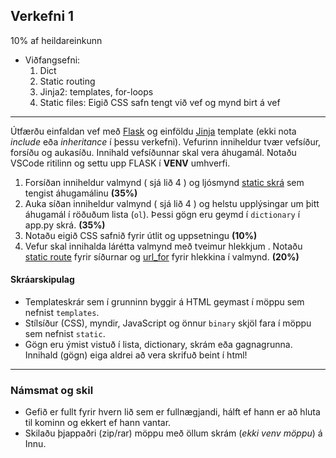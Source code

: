 ## Verkefni 1 
10% af heildareinkunn
- Viðfangsefni: 
   1. Dict
   1. Static routing 
   1. Jinja2: templates, for-loops
   1. Static files: Eigið CSS safn tengt við vef og mynd birt á vef
---

Útfærðu einfaldan vef með [Flask](https://flask.palletsprojects.com/en/2.3.x/) og einföldu [Jinja](https://jinja.palletsprojects.com/en/3.0.x/templates/) template (ekki nota _include_ eða _inheritance_ í þessu verkefni). Vefurinn inniheldur tvær vefsíður, forsíðu og aukasíðu. Innihald vefsíðunnar skal vera áhugamál.  Notaðu VSCode ritilinn og settu upp FLASK í **VENV** umhverfi.

1. Forsíðan inniheldur valmynd ( sjá lið 4 ) og ljósmynd [static skrá](https://github.com/vefthroun/Vefforritun1/blob/main/Verkefni1/namsefni/staticFiles.py) sem tengist áhugamálinu **(35%)**
1. Auka síðan inniheldur valmynd ( sjá lið 4 ) og helstu upplýsingar um þitt áhugamál í röðuðum lista (`ol`). Þessi gögn eru geymd í `dictionary` í app.py skrá. **(35%)**
1. Notaðu eigið CSS safnið fyrir útlit og uppsetningu **(10%)**
1. Vefur skal innihalda lárétta valmynd með tveimur hlekkjum . Notaðu [static route](https://github.com/vefthroun/Vefforritun1/blob/main/Verkefni1/namsefni/staticRoutes.py) fyrir síðurnar og [url_for](https://github.com/vefthroun/Vefforritun1/blob/main/Verkefni1/namsefni/urlfor.py) fyrir hlekkina í valmynd. **(20%)**

#### Skráarskipulag
- Templateskrár sem í grunninn byggir á HTML geymast í möppu sem nefnist `templates`.
- Stílsíður (CSS), myndir, JavaScript og önnur `binary` skjöl fara í möppu sem nefnist `static`.
- Gögn eru ýmist vistuð í lista, dictionary, skrám eða gagnagrunna. Innihald (gögn) eiga aldrei að vera skrifuð beint í html!
  
---

### Námsmat og skil
- Gefið er fullt fyrir hvern lið sem er fullnægjandi, hálft ef hann er að hluta til kominn og ekkert ef hann vantar.
- Skilaðu þjappaðri (zip/rar) möppu með öllum skrám (_ekki venv möppu_) á Innu.
